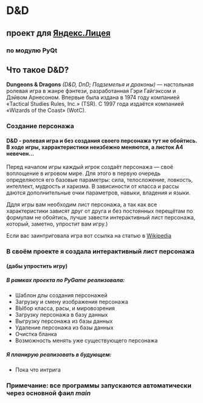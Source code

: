 # D&D

## проект для [Яндекс.Лицея](https://lyceum.yandex.ru/)

### по модулю PyQt

## Что такое D&D?

**Dungeons & Dragons** _(D&D, DnD; Подземелья и драконы)_ — настольная ролевая игра в жанре фэнтези, разработанная Гэри
Гайгэксом и Дэйвом Арнесоном. Впервые была издана в 1974 году компанией «Tactical Studies Rules, Inc.» (TSR). С
1997 года издаётся компанией «Wizards of the Coast» (WotC).

### Создание персонажа

#### D&D - ролевая игра и без создания своего персонажа тут не обойтись. В ходе игры, харрактеристики неизбежно меняются, а листок А4 невечен...

Перед началом игры каждый игрок создаёт персонажа — своё воплощение в игровом мире. Для этого в первую очередь
определяются его базовые параметры: сила, телосложение, ловкость, интеллект, мудрость и харизма.
В зависиности от класса и рассы даются дополнительные очки параметров, навыки, владения и языки.

Ддля игры вам необходим лист персонажа, а так как все характеристики зависят друг от друга и без постоянных перещётам по
формулам не обойтись, лучше завести интерактивный лист персонажа, который, заметно, упростит вам игру.)

Если вас заинтриговала игра вот ссылка на статью в [Wikipedia](https://ru.wikipedia.org/wiki/Dungeons_%26_Dragons)

### В своём проекте я создала интерактивный лист персонажа

#### (дабы упростить игру)

##### В рамках проекта по PyGame реализовала:

* Шаблон длы создания персонажей
* Загрузку и смену изображения персонажа
* ВЫбор класса, расы, и мировозрения
* Загрузку персонажа в базу данных
* Выгрузку персонажа из базы данных
* Удаление персонажа из базы данных
* Очистка бланка
* Возможность менять уже существующего персонажа

##### Я планирую реализовать в будующем:

* Пока что интрига

### Примечание: все программы запускаются автоматически через основной фаил **_main_**